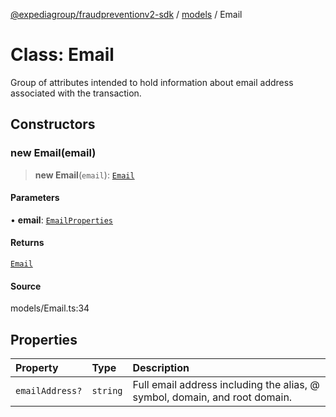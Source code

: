 [@expediagroup/fraudpreventionv2-sdk](../../index.md) / [models](../index.md) / Email

# Class: Email

Group of attributes intended to hold information about email address associated with the transaction.

## Constructors

### new Email(email)

> **new Email**(`email`): [`Email`](Email.md)

#### Parameters

• **email**: [`EmailProperties`](../interfaces/EmailProperties.md)

#### Returns

[`Email`](Email.md)

#### Source

models/Email.ts:34

## Properties

| Property | Type | Description |
| :------ | :------ | :------ |
| `emailAddress?` | `string` | Full email address including the alias, @ symbol, domain, and root domain. |
